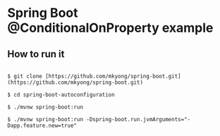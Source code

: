 # Spring Boot @ConditionalOnProperty example


## How to run it
```

$ git clone [https://github.com/mkyong/spring-boot.git](https://github.com/mkyong/spring-boot.git)

$ cd spring-boot-autoconfiguration

$ ./mvnw spring-boot:run

$ ./mvnw spring-boot:run -Dspring-boot.run.jvmArguments="-Dapp.feature.new=true"

```
